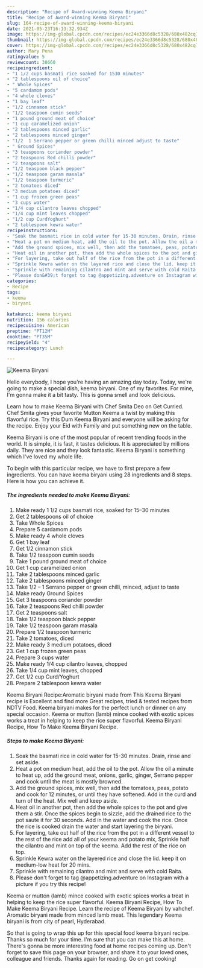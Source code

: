 ```yaml
---
description: "Recipe of Award-winning Keema Biryani"
title: "Recipe of Award-winning Keema Biryani"
slug: 164-recipe-of-award-winning-keema-biryani
date: 2021-05-23T16:13:32.934Z
image: https://img-global.cpcdn.com/recipes/ec24e3366d8c5328/680x482cq70/keema-biryani-recipe-main-photo.jpg
thumbnail: https://img-global.cpcdn.com/recipes/ec24e3366d8c5328/680x482cq70/keema-biryani-recipe-main-photo.jpg
cover: https://img-global.cpcdn.com/recipes/ec24e3366d8c5328/680x482cq70/keema-biryani-recipe-main-photo.jpg
author: Mary Pena
ratingvalue: 5
reviewcount: 38660
recipeingredient:
- "1 1/2 cups basmati rice soaked for 1530 minutes"
- "2 tablespoons oil of choice"
- " Whole Spices"
- "5 cardamom pods"
- "4 whole cloves"
- "1 bay leaf"
- "1/2 cinnamon stick"
- "1/2 teaspoon cumin seeds"
- "1 pound ground meat of choice"
- "1 cup caramelized onion"
- "2 tablespoons minced garlic"
- "2 tablespoons minced ginger"
- "1/2  1 Serrano pepper or green chilli minced adjust to taste"
- " Ground Spices"
- "3 teaspoons coriander powder"
- "2 teaspoons Red chilli powder"
- "2 teaspoons salt"
- "1/2 teaspoon black pepper"
- "1/2 teaspoon garam masala"
- "1/2 teaspoon turmeric"
- "2 tomatoes diced"
- "3 medium potatoes diced"
- "1 cup frozen green peas"
- "3 cups water"
- "1/4 cup cilantro leaves chopped"
- "1/4 cup mint leaves chopped"
- "1/2 cup CurdYoghurt"
- "2 tablespoon kewra water"
recipeinstructions:
- "Soak the basmati rice in cold water for 15-30 minutes. Drain, rinse and set aside."
- "Heat a pot on medium heat, add the oil to the pot. Allow the oil a minute to heat up, add the ground meat, onions, garlic, ginger, Serrano pepper and cook until the meat is mostly browned."
- "Add the ground spices, mix well, then add the tomatoes, peas, potato and cook for 12 minutes, or until they have softened. Add in the curd and turn of the heat. Mix well and keep aside."
- "Heat oil in another pot, then add the whole spices to the pot and give them a stir. Once the spices begin to sizzle, add the drained rice to the pot saute it for 30 seconds. Add in the water and cook the rice. Once the rice is cooked drain the water and start layering the biryani."
- "For layering, take out half of the rice from the pot in a different vessel to the rest of the rice add all of your keema and potato mix, Sprinkle half the cilantro and mint on top of the keema. Add the rest of the rice on top."
- "Sprinkle Kewra water on the layered rice and close the lid. keep it on medium-low heat for 20 mins."
- "Sprinkle with remaining cilantro and mint and serve with cold Raita."
- "Please don&#39;t forget to tag @appetizing.adventure on Instagram with a picture if you try this recipe!"
categories:
- Recipe
tags:
- keema
- biryani

katakunci: keema biryani 
nutrition: 156 calories
recipecuisine: American
preptime: "PT12M"
cooktime: "PT35M"
recipeyield: "4"
recipecategory: Lunch

---
```



![Keema Biryani](https://img-global.cpcdn.com/recipes/ec24e3366d8c5328/680x482cq70/keema-biryani-recipe-main-photo.jpg)

Hello everybody, I hope you're having an amazing day today. Today, we're going to make a special dish, keema biryani. One of my favorites. For mine, I'm gonna make it a bit tasty. This is gonna smell and look delicious.

Learn how to make Keema Biryani with Chef Smita Deo on Get Curried. Chef Smita gives your favorite Mutton Keema a twist by making this flavorful rice. Try this Dum Keema Biryani and everyone will be asking for the recipe. Enjoy your Eid with Family and put something new on the table.

Keema Biryani is one of the most popular of recent trending foods in the world. It is simple, it is fast, it tastes delicious. It is appreciated by millions daily. They are nice and they look fantastic. Keema Biryani is something which I've loved my whole life.


To begin with this particular recipe, we have to first prepare a few ingredients. You can have keema biryani using 28 ingredients and 8 steps. Here is how you can achieve it.

<!--inarticleads1-->

##### The ingredients needed to make Keema Biryani:

1. Make ready 1 1/2 cups basmati rice, soaked for 15–30 minutes
1. Get 2 tablespoons oil of choice
1. Take  Whole Spices
1. Prepare 5 cardamom pods
1. Make ready 4 whole cloves
1. Get 1 bay leaf
1. Get 1/2 cinnamon stick
1. Take 1/2 teaspoon cumin seeds
1. Take 1 pound ground meat of choice
1. Get 1 cup caramelized onion
1. Take 2 tablespoons minced garlic
1. Take 2 tablespoons minced ginger
1. Take 1/2 – 1 Serrano pepper or green chilli, minced, adjust to taste
1. Make ready  Ground Spices
1. Get 3 teaspoons coriander powder
1. Take 2 teaspoons Red chilli powder
1. Get 2 teaspoons salt
1. Take 1/2 teaspoon black pepper
1. Take 1/2 teaspoon garam masala
1. Prepare 1/2 teaspoon turmeric
1. Take 2 tomatoes, diced
1. Make ready 3 medium potatoes, diced
1. Get 1 cup frozen green peas
1. Prepare 3 cups water
1. Make ready 1/4 cup cilantro leaves, chopped
1. Take 1/4 cup mint leaves, chopped
1. Get 1/2 cup Curd/Yoghurt
1. Prepare 2 tablespoon kewra water


Keema Biryani Recipe:Aromatic biryani made from This Keema Biryani recipe is Excellent and find more Great recipes, tried &amp; tested recipes from NDTV Food. Keema biryani makes for the perfect lunch or dinner on any special occasion. Keema or mutton (lamb) mince cooked with exotic spices works a treat in helping to keep the rice super flavorful. Keema Biryani Recipe, How To Make Keema Biryani Recipe. 

<!--inarticleads2-->

##### Steps to make Keema Biryani:

1. Soak the basmati rice in cold water for 15-30 minutes. Drain, rinse and set aside.
1. Heat a pot on medium heat, add the oil to the pot. Allow the oil a minute to heat up, add the ground meat, onions, garlic, ginger, Serrano pepper and cook until the meat is mostly browned.
1. Add the ground spices, mix well, then add the tomatoes, peas, potato and cook for 12 minutes, or until they have softened. Add in the curd and turn of the heat. Mix well and keep aside.
1. Heat oil in another pot, then add the whole spices to the pot and give them a stir. Once the spices begin to sizzle, add the drained rice to the pot saute it for 30 seconds. Add in the water and cook the rice. Once the rice is cooked drain the water and start layering the biryani.
1. For layering, take out half of the rice from the pot in a different vessel to the rest of the rice add all of your keema and potato mix, Sprinkle half the cilantro and mint on top of the keema. Add the rest of the rice on top.
1. Sprinkle Kewra water on the layered rice and close the lid. keep it on medium-low heat for 20 mins.
1. Sprinkle with remaining cilantro and mint and serve with cold Raita.
1. Please don&#39;t forget to tag @appetizing.adventure on Instagram with a picture if you try this recipe!


Keema or mutton (lamb) mince cooked with exotic spices works a treat in helping to keep the rice super flavorful. Keema Biryani Recipe, How To Make Keema Biryani Recipe. Learn the recipe of Keema Biryani by vahchef. Aromatic biryani made from minced lamb meat. This legendary Keema biryani is from city of pearl, Hyderabad. 

So that is going to wrap this up for this special food keema biryani recipe. Thanks so much for your time. I'm sure that you can make this at home. There's gonna be more interesting food at home recipes coming up. Don't forget to save this page on your browser, and share it to your loved ones, colleague and friends. Thanks again for reading. Go on get cooking!
